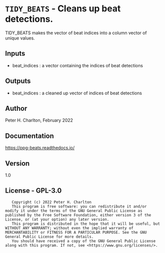 # `TIDY_BEATS` - Cleans up beat detections.
TIDY_BEATS makes the vector of beat indices into a column vector of
unique values.

##  Inputs
+   beat_indices  : a vector containing the indices of beat detections
    
##  Outputs
+   beat_indices  : a cleaned up vector of indices of beat detections
    
##  Author
Peter H. Charlton, February 2022

##  Documentation
<https://ppg-beats.readthedocs.io/>

##  Version
1.0

##  License - GPL-3.0
       Copyright (c) 2022 Peter H. Charlton
       This program is free software: you can redistribute it and/or modify it under the terms of the GNU General Public License as published by the Free Software Foundation, either version 3 of the License, or (at your option) any later version.
       This program is distributed in the hope that it will be useful, but WITHOUT ANY WARRANTY; without even the implied warranty of MERCHANTABILITY or FITNESS FOR A PARTICULAR PURPOSE. See the GNU General Public License for more details.
       You should have received a copy of the GNU General Public License along with this program. If not, see <https://www.gnu.org/licenses/>.
